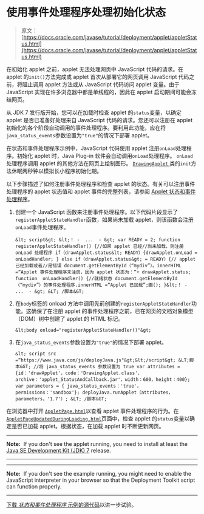 # 使用事件处理程序处理初始化状态

> 原文： [https://docs.oracle.com/javase/tutorial/deployment/applet/appletStatus.html](https://docs.oracle.com/javase/tutorial/deployment/applet/appletStatus.html)

在初始化 applet 之前，applet 无法处理网页中 JavaScript 代码的请求。在 applet 的`init()`方法完成或 applet 首次从部署它的网页调用 JavaScript 代码之前，将阻止调用 applet 方法或从 JavaScript 代码访问 applet 变量。由于 JavaScript 实现在许多浏览器中都是单线程的，因此在 applet 启动期间可能会冻结网页。

从 JDK 7 发行版开始，您可以在加载时检查 applet 的`status`变量，以确定 applet 是否已准备好处理来自 JavaScript 代码的请求。您还可以注册在 applet 初始化的各个阶段自动调用的事件处理程序。要利用此功能，应在将`java_status_events`参数设置为`"true"`的情况下部署 applet。

在状态和事件处理程序示例中，JavaScript 代码使用 applet 注册`onLoad`处理程序。初始化 applet 时，Java Plug-in 软件会自动调用`onLoad`处理程序。 `onLoad`处理程序调用 applet 的其他方法在网页上绘制图形。 [``DrawingApplet`` ](examples/applet_StatusAndCallback/src/DrawingApplet.java)类的`init`方法休眠两秒钟以模拟长小程序初始化期。

以下步骤描述了如何注册事件处理程序和检查 applet 的状态。有关可以注册事件处理程序的 applet 状态值和 applet 事件的完整列表，请参阅 [Applet 状态和事件处理程序](https://docs.oracle.com/javase/8/docs/technotes/guides/deploy/applet_dev_guide.html#JSDPG719)。

1.  创建一个 JavaScript 函数来注册事件处理程序。以下代码片段显示了`registerAppletStateHandler`函数，如果尚未加载 applet，则该函数会注册`onLoad`事件处理程序。

    ```
    &lt; script&gt; &lt;！ -  ...  - &gt; var READY = 2; function  registerAppletStateHandler() {//如果 applet 已经//尚未加载，则注册 onLoad 处理程序 if（drawApplet.status&lt; READY）{drawApplet.onLoad = onLoadHandler; } else if（drawApplet.status&gt; = READY）{// applet 已经加载或者//是错误 document.getElementById（“mydiv”）。innerHTML =“Applet 事件处理程序未注册，因为 applet 状态为：”+ drawApplet.status; function  onLoadHandler() {//就绪状态 document.getElementById（“mydiv”）的事件处理程序.innerHTML =“Applet 已加载”;画(); }&lt;！ -  ...  - &gt; &LT; /脚本&GT; 
    ```

2.  在`body`标签的 onload 方法中调用先前创建的`registerAppletStateHandler`功能。这确保了在注册 applet 的事件处理程序之前，已在网页的文档对象模型（DOM）树中创建了 applet 的 HTML 标记。

    ```
    &lt;body onload="registerAppletStateHandler()"&gt;

    ```

3.  在`java_status_events`参数设置为`"true"`的情况下部署 applet。

    ```
    &lt; script src =“https://www.java.com/js/deployJava.js"&gt;&lt;/script&gt; &LT;脚本&GT; //将 java_status_events 参数设置为 true var attributes = {id：'drawApplet'，code：'DrawingApplet.class'，archive：'applet_StatusAndCallback.jar'，width：600，height：400}; var parameters = { java_status_events：'true'，permissions：'sandbox'}; deployJava.runApplet（attributes，parameters，'1.7'）; &LT; /脚本&GT; 
    ```

在浏览器中打开 [``AppletPage.html``](examples/dist/applet_StatusAndCallback/AppletPage.html)以查看 applet 事件处理程序的行为。在 [``AppletPageUpdatedDuringLoading.html``](examples/dist/applet_StatusAndCallback/AppletPageUpdatedDuringLoading.html)页面中，检查 applet 的`status`变量以确定是否已加载 applet。根据状态，在加载 applet 时不断更新网页。

* * *

**Note:**  If you don't see the applet running, you need to install at least the [Java SE Development Kit (JDK) 7](http://www.oracle.com/technetwork/java/javase/downloads/index.html) release.

* * *

* * *

**Note:**  If you don't see the example running, you might need to enable the JavaScript interpreter in your browser so that the Deployment Toolkit script can function properly.

* * *

[下载 _状态和事件处理程序_ 示例的源代码](examplesIndex.html#StatusEventHandler)以进一步试验。